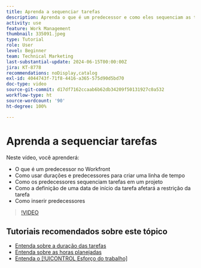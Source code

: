 ```yaml
---
title: Aprenda a sequenciar tarefas
description: Aprenda o que é um predecessor e como eles sequenciam as tarefas em um projeto. Em seguida, aprenda a usar durações e predecessores para criar uma linha do tempo.
activity: use
feature: Work Management
thumbnail: 335091.jpeg
type: Tutorial
role: User
level: Beginner
team: Technical Marketing
last-substantial-update: 2024-06-15T00:00:00Z
jira: KT-8778
recommendations: noDisplay,catalog
exl-id: 4044743f-71f8-4416-a365-575d90d5bd70
doc-type: video
source-git-commit: d17df7162ccaab6b62db34209f50131927c0a532
workflow-type: ht
source-wordcount: '90'
ht-degree: 100%

---
```


# Aprenda a sequenciar tarefas

Neste vídeo, você aprenderá:

* O que é um predecessor no Workfront
* Como usar durações e predecessores para criar uma linha de tempo
* Como os predecessores sequenciam tarefas em um projeto
* Como a definição de uma data de início da tarefa afetará a restrição da tarefa
* Como inserir predecessores

>[!VIDEO](https://video.tv.adobe.com/v/335091/?quality=12&learn=on&enablevpops)

<!---
Learn more urls
There's a lot more you can learn about predecessors, such as dependency type and lag. [!DNL Workfront] recommends getting the basics down first, then pulling those other features into your project planning. If you're curious, here are some articles about additional functionality.
Overview of task predecessors
Create predecessor relationships by chaining tasks
Creating a predecessor relationship on the task list
Overview of lag types
Overview of task dependency types
--->

## Tutoriais recomendados sobre este tópico

* [Entenda sobre a duração das tarefas](/help/manage-work/tasks/understand-task-durations.md)
* [Entenda sobre as horas planejadas](/help/manage-work/tasks/understand-planned-hours.md)
* [Entenda o [!UICONTROL Esforço do trabalho]](/help/manage-work/tasks/understand-work-effort.md)
